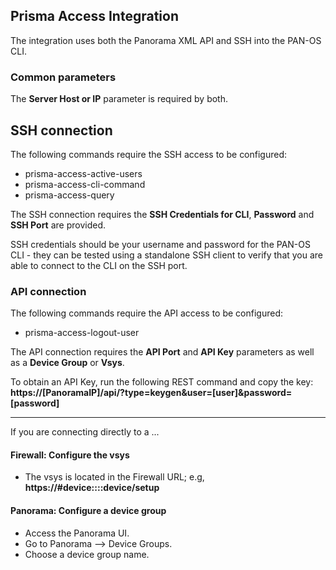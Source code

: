 ## Prisma Access Integration

The integration uses both the Panorama XML API and SSH into the PAN-OS CLI.

### Common parameters
The **Server Host or IP** parameter is required by both.

## SSH connection

The following commands require the SSH access to be configured:
 - prisma-access-active-users
 - prisma-access-cli-command
 - prisma-access-query

The SSH connection requires the **SSH Credentials for CLI**, **Password** and **SSH Port**  are provided.

SSH credentials should be your username and password for the PAN-OS CLI - they can be tested using a standalone SSH client to verify that you are able to connect to the CLI on the SSH port.


###  API connection

The following commands require the API access to be configured:
 - prisma-access-logout-user

The API connection requires the **API Port** and **API Key** parameters as well as a **Device Group** or **Vsys**.

To obtain an API Key, run the following REST command and copy the key:
**https://[PanoramaIP]/api/?type=keygen&user=[user]&password=[password]**

---
If you are connecting directly to a ...
####  Firewall: Configure the vsys
- The vsys is located in the Firewall URL; e.g, **https://<server>#device::<vsys>::device/setup**

####  Panorama: Configure a device group
- Access the Panorama UI.
- Go to Panorama --> Device Groups.
- Choose a device group name.